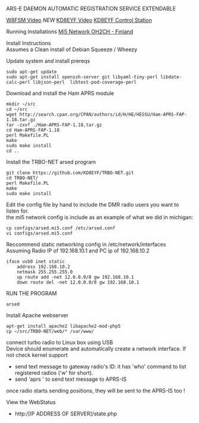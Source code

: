 ARS-E DAEMON AUTOMATIC REGISTRATION SERVICE EXTENDABLE  

[W8FSM Video](http://youtu.be/85EdiW7mbXQ  ) *NEW*
[KD8EYF Video](http://youtu.be/85EdiW7mbXQ  )
[KD8EYF Control Station](http://i.imgur.com/9Uu0T.jpg)

Running Installations
[Mi5 Network ](http://ars.moses.bz/)
[OH2CH - Finland](http://oh2ch.org/trbo/state.php)


Install Instructions  
Assumes a Clean install of Debian Squeeze / Wheezy


Update system and install prereqs
```
sudo apt-get update  
sudo apt-get install openssh-server git libyaml-tiny-perl libdate-calc-perl libjson-perl  libtest-pod-coverage-perl  
```

Download and install the Ham APRS module
```
mkdir ~/src  
cd ~/src  
wget http://search.cpan.org/CPAN/authors/id/H/HE/HESSU/Ham-APRS-FAP-1.18.tar.gz  
tar -zxvf ./Ham-APRS-FAP-1.18.tar.gz  
cd Ham-APRS-FAP-1.18  
perl Makefile.PL  
make  
sudo make install 
cd ..  
```
Install the TRBO-NET arsed program  

```
git clone https://github.com/KD8EYF/TRBO-NET.git  
cd TRBO-NET/  
perl Makefile.PL  
make  
sudo make install  
```

Edit the config file by hand to include the DMR radio users you want to listen for.  
the mi5 network config is include as an example of what we did in michigan:  

```
cp configs/arsed.mi5.conf /etc/arsed.conf  
vi configs/arsed.mi5.conf  
```

Reccommend static networking config in /etc/network/interfaces  
Assuming Radio IP of 192.168.10.1 and PC ip of 192.168.10.2

    iface usb0 inet static
        address 192.168.10.2
        netmask 255.255.255.0
        up route add -net 12.0.0.0/8 gw 192.168.10.1
        down route del -net 12.0.0.0/8 gw 192.168.10.1

RUN THE PROGRAM

```
arsed 
```

Install Apache webserver  
```
apt-get install apache2 libapache2-mod-php5  
cp ~/src/TRBO-NET/web/* /var/www/  
```

connect turbo radio to Linux box using USB  
Device should enumerate and automatically create a network interface. If not check kernel support  

- send text message to gateway radio's ID: it has 'who' command to list registered radios ('w' for short).  
- send 'aprs <callsign> <message>' to send text message to APRS-IS  

once radio starts sending positions, they will be sent to the APRS-IS too  !

View the WebStatus  
- http:/[IP ADDRESS OF SERVER]/state.php  

